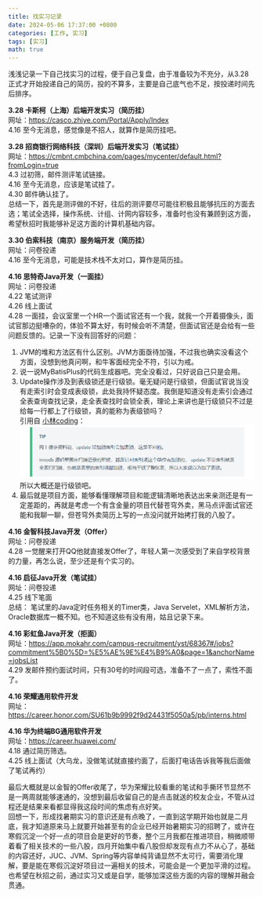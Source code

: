 ```yaml
---
title: 找实习记录
date: 2024-05-06 17:37:00 +0800
categories: [工作, 实习]
tags: [实习]
math: true
---
```


浅浅记录一下自己找实习的过程，便于自己复盘，由于准备较为不充分，从3.28正式才开始投递自己的简历，投的不算多，主要是自己底气也不足，按投递时间先后排序。

**3.28 卡斯柯（上海）后端开发实习（简历挂）**   
网址：<https://casco.zhiye.com/Portal/Apply/Index>   
4.16 至今无消息，感觉像是不招人，就算作是简历挂吧。

**3.28 招商银行网络科技（深圳）后端开发实习（笔试挂）**   
网址：<https://cmbnt.cmbchina.com/pages/mycenter/default.html?fromLogin=true>  
4.3 过初筛，邮件测评笔试链接。  
4.16 至今无消息，应该是笔试挂了。  
4.30 邮件确认挂了。  
总结一下，首先是测评做的不好，往后的测评要尽可能往积极且能够抗压的方面去选；笔试全选择，操作系统、计组、计网内容较多，准备时也没有兼顾到这方面，希望秋招时我能够补足这方面的计算机基础内容。

**3.30 伯索科技（南京）服务端开发（简历挂）**  
网址：问卷投递  
4.16 至今无消息，可能是技术栈不太对口，算作是简历挂。

**4.16 思特奇Java开发（一面挂）**  
网址：问卷投递  
4.22 笔试测评  
4.26 线上面试  
4.28 一面挂，会议室里一个HR一个面试官还有一个我，就我一个开着摄像头，面试官那边挺嘈杂的，体验不算太好，有时候会听不清楚，但面试官还是会给有一些问题反馈的。记录一下没有回答好的问题：  
1. JVM的堆和方法区有什么区别。JVM方面亟待加强，不过我也确实没看这个方面，没想到他真问啊，和牛客面经完全不符，引以为戒。
2. 说一说MyBatisPlus的代码生成器吧。完全没看过，只好说自己只是会用。
3. Update操作涉及到表级锁还是行级锁。毫无疑问是行级锁，但面试官说当没有走索引时会变成表级锁，此处我持怀疑态度。我倒是知道没有走索引会通过全表查询查找记录，走全表查找时会锁全表，理论上来讲也是行级锁只不过是给每一行都上了行级锁，真的能称为表级锁吗？  
引用自 [小林coding](https://xiaolincoding.com/)：
![](/img/Update表锁行锁.png)
所以大概还是行级锁吧。
1. 最后就是项目方面，能够看懂理解项目和能逻辑清晰地表达出来亲测还是有一定差距的，再就是考虑一个有含金量的项目代替苍穹外卖，黑马点评面试官还能和我聊一聊，但苍穹外卖简历上写的一点没问就开始拷打我的八股了。

**4.16 金智科技Java开发（Offer）**  
网址：问卷投递    
4.28 一觉醒来打开QQ他就直接发Offer了，年轻人第一次感受到了来自学校背景的力量，再怎么说，至少还是有个实习的。

**4.16 启征Java开发（笔试挂）**  
网址：问卷投递  
4.25 线下笔面  
总结：
笔试里的Java定时任务相关的Timer类，Java Servelet，XML解析方法，Oracle数据库一概不知。也不知道这些有没有用，姑且记录下来。

**4.16 彩虹鱼Java开发（拒面）**  
网址：<https://app.mokahr.com/campus-recruitment/yst/68367#/jobs?commitment%5B0%5D=%E5%AE%9E%E4%B9%A0&page=1&anchorName=jobsList>  
4.29 发邮件预约面试时间，只有30号的时间段可选，准备不了一点了，索性不面了。

**4.16 荣耀通用软件开发**  
网址：<https://career.honor.com/SU61b9b9992f9d24431f5050a5/pb/interns.html>

**4.16 华为终端BG通用软件开发**  
网址：<https://career.huawei.com/>  
4.18 通过简历筛选。   
4.25 线上面试（大乌龙，没做笔试就直接约面了，后面打电话告诉我等我后面做了笔试再约）

最后大概就是以金智的Offer收尾了，华为荣耀比较看重的笔试和手撕环节显然不是一两周就能够速通的，没想到最后收留自己的是点击就送的校友企业，不管从过程还是结果来看都显得我这段时间的焦虑有点好笑。  
回想一下，形成找暑期实习的意识还是有点晚了，一直到这学期开始也就是二月底，我才知道原来马上就要开始甚至有的企业已经开始暑期实习的招聘了，或许在寒假沉淀一个好一点的项目会是更好的节奏，整个三月我都在推进项目，稍微顺带着看了相关技术的一些八股，四月开始集中看八股但却发现有点力不从心了，基础的内容还好，JUC、JVM、Spring等内容单纯背诵显然不太可行，需要消化理解，要是能在寒假沉淀好项目过一遍相关的技术，可能会是一个更加平滑的过程。也希望在秋招之前，通过实习又或是自学，能够加深这些方面的内容的理解并融会贯通。